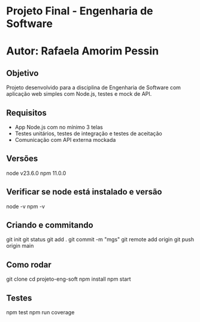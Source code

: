 # Projeto Final - Engenharia de Software
# Autor: Rafaela Amorim Pessin

## Objetivo
Projeto desenvolvido para a disciplina de Engenharia de Software com aplicação web simples com Node.js, testes e mock de API.

## Requisitos
- App Node.js com no mínimo 3 telas
- Testes unitários, testes de integração e testes de aceitação
- Comunicação com API externa mockada

## Versões
node v23.6.0 
npm 11.0.0

## Verificar se node está instalado e versão
node -v
npm -v

## Criando e commitando
git init 
git status
git add .
git commit -m "mgs"
git remote add origin <url>
git push origin main

## Como rodar
git clone <url>
cd projeto-eng-soft
npm install
npm start

## Testes
npm test
npm run coverage